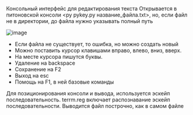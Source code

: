 Консольный интерфейс для редактирования текста
Открывается в питоновской консоли <py pykey.py название_файла.txt>, но, если файл не в директории, до файла нужно указывать полный путь

![image](https://github.com/Morgorita37249/ConsoleInterface/assets/114601129/469f507c-1c7e-464e-95f1-235005e98e34)

- Если файла не существует, то ошибка, но можно создать новый
- Можно поставить курсор клавишами вправо, влево, вниз, вверх.
- На месте курсора пишутся буквы.
- Удаление на backspace
- Сохранение на F2
- Выход на esc
- Помощь на F1, в ней базовые команды

Для позиционирования консоли и вывода, используется эскейп последовательность. terrm.reg включает распознавание эскейп последовательности. Выводится файл построчно, как в самом файле
